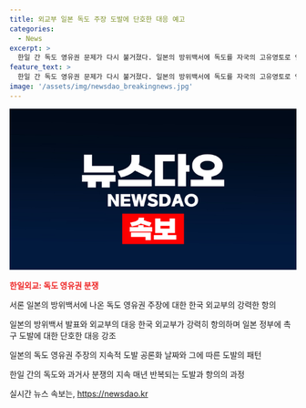 ```yaml
---
title: 외교부 일본 독도 주장 도발에 단호한 대응 예고
categories:
  - News
excerpt: >
  한일 간 독도 영유권 문제가 다시 불거졌다. 일본의 방위백서에 독도를 자국의 고유영토로 언급한 것에 대해 한국 외교부가 강력히 항의했다. 매년 되풀이되는 독도와 과거사 문제에 대한 갈등도 이어졌다. 계속되는 도발에 대해 한국 정부는 단호한 대응을 예고했다. 이에 대한 일본의 불필요한 억지주장에 대해 경고도 발표했다.
feature_text: >
  한일 간 독도 영유권 문제가 다시 불거졌다. 일본의 방위백서에 독도를 자국의 고유영토로 언급한 것에 대해 한국 외교부가 강력히 항의했다. 매년 되풀이되는 독도와 과거사 문제에 대한 갈등도 이어졌다. 계속되는 도발에 대해 한국 정부는 단호한 대응을 예고했다. 이에 대한 일본의 불필요한 억지주장에 대해 경고도 발표했다.
image: '/assets/img/newsdao_breakingnews.jpg'
---
```


<p><img src="/assets/img/newsdao_breakingnews.jpg" alt="pcversion 속보" /></p>

<p><b><span style="color: #ee2323;">한일외교: 독도 영유권 분쟁</span></b></p>

<p>서론
일본의 방위백서에 나온 독도 영유권 주장에 대한 한국 외교부의 강력한 항의</p>

<p>일본의 방위백서 발표와 외교부의 대응
한국 외교부가 강력히 항의하며 일본 정부에 촉구
도발에 대한 단호한 대응 강조</p>

<p>일본의 독도 영유권 주장의 지속적 도발
공론화 날짜와 그에 따른 도발의 패턴</p>

<p>한일 간의 독도와 과거사 분쟁의 지속
매년 반복되는 도발과 항의의 과정</p>
실시간 뉴스 속보는, <a href="https://newsdao.kr" rel="dofollow">https://newsdao.kr</a>


